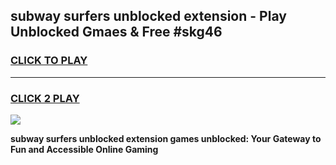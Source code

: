 
## subway surfers unblocked extension - Play Unblocked Gmaes & Free #skg46
<h3>
<a href="https://news.freeplayer.one?title=subway_surfers_unblocked_extension&ref=24F">CLICK TO PLAY</a></h3>
<hr>

<h3>
<a href="https://news.freeplayer.one?title=subway_surfers_unblocked_extension&ref=24F">CLICK 2 PLAY</a>
  
</h3>

<a href="https://news.freeplayer.one?title=subway_surfers_unblocked_extension&ref=24F/"><img src="https://clearcache.store/games.png"></a>


**subway surfers unblocked extension games unblocked: Your Gateway to Fun and Accessible Online Gaming**
